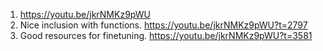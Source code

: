 1. https://youtu.be/jkrNMKz9pWU
2. Nice inclusion with functions. https://youtu.be/jkrNMKz9pWU?t=2797
3. Good resources for finetuning. https://youtu.be/jkrNMKz9pWU?t=3581